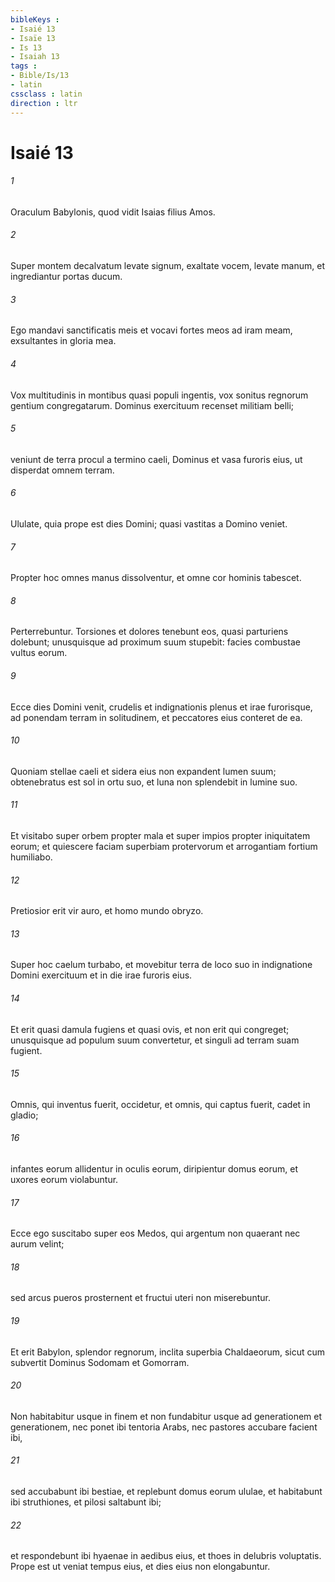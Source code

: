 ```yaml
---
bibleKeys : 
- Isaié 13
- Isaïe 13
- Is 13
- Isaiah 13
tags : 
- Bible/Is/13
- latin
cssclass : latin
direction : ltr
---
```


# Isaié 13

###### 1
Oraculum Babylonis, quod vidit Isaias filius Amos.
###### 2
Super montem decalvatum levate signum, exaltate vocem, levate manum, et ingrediantur portas ducum.
###### 3
Ego mandavi sanctificatis meis et vocavi fortes meos ad iram meam, exsultantes in gloria mea.
###### 4
Vox multitudinis in montibus quasi populi ingentis, vox sonitus regnorum gentium congregatarum. Dominus exercituum recenset militiam belli;
###### 5
veniunt de terra procul a termino caeli, Dominus et vasa furoris eius, ut disperdat omnem terram.
###### 6
Ululate, quia prope est dies Domini; quasi vastitas a Domino veniet.
###### 7
Propter hoc omnes manus dissolventur, et omne cor hominis tabescet.
###### 8
Perterrebuntur. Torsiones et dolores tenebunt eos, quasi parturiens dolebunt; unusquisque ad proximum suum stupebit: facies combustae vultus eorum.
###### 9
Ecce dies Domini venit, crudelis et indignationis plenus et irae furorisque, ad ponendam terram in solitudinem, et peccatores eius conteret de ea.
###### 10
Quoniam stellae caeli et sidera eius non expandent lumen suum; obtenebratus est sol in ortu suo, et luna non splendebit in lumine suo.
###### 11
Et visitabo super orbem propter mala et super impios propter iniquitatem eorum; et quiescere faciam superbiam protervorum et arrogantiam fortium humiliabo. 
###### 12
Pretiosior erit vir auro, et homo mundo obryzo.
###### 13
Super hoc caelum turbabo, et movebitur terra de loco suo in indignatione Domini exercituum et in die irae furoris eius.
###### 14
Et erit quasi damula fugiens et quasi ovis, et non erit qui congreget; unusquisque ad populum suum convertetur, et singuli ad terram suam fugient.
###### 15
Omnis, qui inventus fuerit, occidetur, et omnis, qui captus fuerit, cadet in gladio;
###### 16
infantes eorum allidentur in oculis eorum, diripientur domus eorum, et uxores eorum violabuntur.
###### 17
Ecce ego suscitabo super eos Medos, qui argentum non quaerant nec aurum velint;
###### 18
sed arcus pueros prosternent et fructui uteri non miserebuntur.
###### 19
Et erit Babylon, splendor regnorum, inclita superbia Chaldaeorum, sicut cum subvertit Dominus Sodomam et Gomorram.
###### 20
Non habitabitur usque in finem et non fundabitur usque ad generationem et generationem, nec ponet ibi tentoria Arabs, nec pastores accubare facient ibi,
###### 21
sed accubabunt ibi bestiae, et replebunt domus eorum ululae, et habitabunt ibi struthiones, et pilosi saltabunt ibi;
###### 22
et respondebunt ibi hyaenae in aedibus eius, et thoes in delubris voluptatis. Prope est ut veniat tempus eius, et dies eius non elongabuntur.
